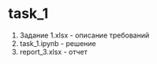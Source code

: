 # task_1

1. Задание 1.xlsx - описание требований
2. task_1.ipynb - решение
3. report_3.xlsx - отчет
